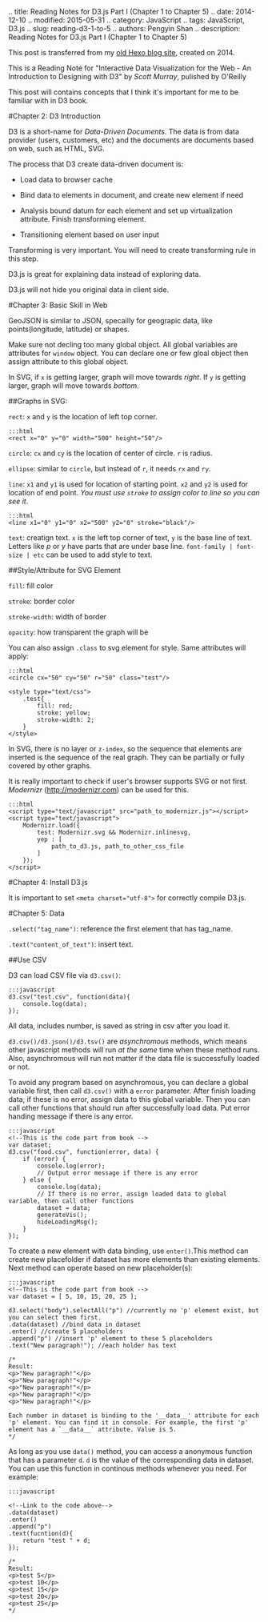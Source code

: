 .. title: Reading Notes for D3.js Part I (Chapter 1 to Chapter 5)
.. date: 2014-12-10
.. modified: 2015-05-31
.. category: JavaScript
.. tags: JavaScript, D3.js
.. slug: reading-d3-1-to-5
.. authors: Pengyin Shan
.. description: Reading Notes for D3.js Part I (Chapter 1 to Chapter 5)

This post is transferred from my <a href="http://blogpengyin.herokuapp.com/">old Hexo blog site</a>, created on 2014.

This is a Reading Note for "Interactive Data Visualization for the Web - An Introduction to Designing with D3" by *Scott Murray*, pulished by O'Reilly

This post will contains concepts that I think it's important for me to be familiar with in D3 book.

#Chapter 2: D3 Introduction

D3 is a short-name for *Data-Driven Documents*. The data is from data provider (users, customers, etc) and the documents are documents based on web, such as HTML, SVG.

The process that D3 create data-driven document is:

- Load data to browser cache

- Bind data to elements in document, and create new element if need

- Analysis bound datum for each element and set up virtualization attribute. Finish transforming element.

- Transitioning element based on user input

Transforming is very important. You will need to create transforming rule in this step.

D3.js is great for explaining data instead of exploring data.

D3.js will not hide you original data in client side.

#Chapter 3: Basic Skill in Web

GeoJSON is similar to JSON, specailly for geograpic data, like points(longitude, latitude) or shapes.

Make sure not decling too many global object. All global variables are attributes for `window` object. You can declare one or few gloal object then assign attribute to this global object.

In SVG, if `x` is getting larger, graph will move towards *right*. If `y` is getting larger, graph will move towards *bottom*.

##Graphs in SVG:

`rect`: `x` and `y` is the location of left top corner.

	:::html
	<rect x="0" y="0" width="500" height="50"/>

`circle`: `cx` and `cy` is the location of center of circle. `r` is radius.

`ellipse`: similar to `circle`, but instead of `r`, it needs `rx` and `ry`.

`line`: `x1` and `y1` is used for location of starting point. `x2` and `y2` is used for location of end point. *You must use `stroke` to assign color to line so you can see it*.

	:::html
	<line x1="0" y1="0" x2="500" y2="0" stroke="black"/>

`text`: creatign text. `x` is the left top corner of text, `y` is the base line of text. Letters like *p* or *y* have parts that are under base line. `font-family | font-size | etc` can be used to add style to text.

##Style/Attribute for SVG Element

`fill`: fill color

`stroke`: border color

`stroke-width`: width of border

`opacity`: how transparent the graph will be

You can also assign `.class` to svg element for style. Same attributes will apply:

	:::html
	<circle cx="50" cy="50" r="50" class="test"/>

	<style type="text/css">
		.test{
			fill: red;
			stroke: yellow;
			stroke-width: 2;
		}
	</style>

In SVG, there is no layer or `z-index`, so the sequence that elements are inserted is the sequence of the real graph. They can be partially or fully covered by other graphs.

It is really important to check if user's browser supports SVG or not first. *Modernizr* (http://modernizr.com) can be used for this.

	:::html
	<script type="text/javascript" src="path_to_modernizr.js"></script>
	<script type="text/javascript">
		Modernizr.load({
			test: Modernizr.svg && Modernizr.inlinesvg,
			yep : [
				path_to_d3.js, path_to_other_css_file
			]
		});
	</script>

#Chapter 4: Install D3.js

It is important to set `<meta charset="utf-8">` for correctly compile D3.js.

#Chapter 5: Data

`.select("tag_name")`: reference the first element that has tag_name.

`.text("content_of_text")`: insert text.

##Use CSV

D3 can load CSV file via `d3.csv()`:

	:::javascript
	d3.csv("test.csv", function(data){
		console.log(data);
	});

All data, includes number, is saved as string in csv after you load it.

`d3.csv()/d3.json()/d3.tsv()` are *asynchromous* methods, which means other javascript methods will run *at the same* time when these method runs. Also, asynchromous will run not matter if the data file is successfully loaded or not.

To avoid any program based on asynchromous, you can declare a global variable first, then call `d3.csv()` with a `error` parameter. After finish loading data, if these is no error, assign data to this global variable. Then you can call other functions that should run after successfully load data. Put error handing message if there is any error.

	:::javascript
	<!--This is the code part from book -->
	var dataset;
	d3.csv("food.csv", function(error, data) {
		if (error) {
			console.log(error);
			// Output error message if there is any error
		} else {
			console.log(data);
			// If there is no error, assign loaded data to global variable, then call other functions
			dataset = data;
			generateVis();
			hideLoadingMsg();
		}
	});

To create a new element with data binding, use `enter()`.This method can create new placefolder if dataset has more elements than existing elements. Next method can operate based on new placeholder(s):

	:::javascript
	<!--This is the code part from book -->
	var dataset = [ 5, 10, 15, 20, 25 ];

	d3.select("body").selectAll("p") //currently no 'p' element exist, but you can select them first.
	.data(dataset) //bind data in dataset
	.enter() //create 5 placeholders
	.append("p") //insert 'p' element to these 5 placeholders
	.text("New paragraph!"); //each holder has text

	/*
	Result:
	<p>"New paragraph!"</p>
	<p>"New paragraph!"</p>
	<p>"New paragraph!"</p>
	<p>"New paragraph!"</p>
	<p>"New paragraph!"</p>

	Each number in dataset is binding to the '__data__' attribute for each 'p' element. You can find it in console. For example, the first 'p' element has a `__data__` attribute. Value is 5.
	*/

As long as you use `data()` method, you can access a anonymous function that has a parameter `d`. `d` is the value of the corresponding data in dataset. You can use this function in continous methods whenever you need. For example:

	:::javascript

	<!--Link to the code above-->
	.data(dataset)
	.enter()
	.append("p")
	.text(fucntion(d){
		return "test " + d;
	});

	/*
	Result:
	<p>test 5</p>
	<p>test 10</p>
	<p>test 15</p>
	<p>test 20</p>
	<p>test 25</p>
	*/














